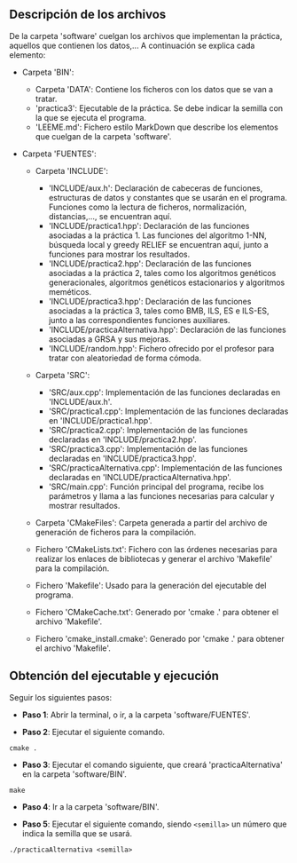 ## Descripción de los archivos

De la carpeta 'software' cuelgan los archivos que implementan la práctica, aquellos que contienen los datos,... A continuación se explica cada elemento:

- Carpeta 'BIN':
    - Carpeta 'DATA': Contiene los ficheros con los datos que se van a tratar.
    - 'practica3': Ejecutable de la práctica. Se debe indicar la semilla con la que se ejecuta el programa.
    - 'LEEME.md': Fichero estilo MarkDown que describe los elementos que cuelgan de la carpeta 'software'.

- Carpeta 'FUENTES':
    - Carpeta 'INCLUDE':
        - 'INCLUDE/aux.h': Declaración de cabeceras de funciones, estructuras de datos y constantes que se usarán en el programa. Funciones como la lectura de ficheros, normalización, distancias,..., se encuentran aquí.
        - 'INCLUDE/practica1.hpp': Declaración de las funciones asociadas a la práctica 1. Las funciones del algoritmo 1-NN, búsqueda local y greedy RELIEF se encuentran aquí, junto a funciones para mostrar los resultados.
        - 'INCLUDE/practica2.hpp': Declaración de las funciones asociadas a la práctica 2, tales como los algoritmos genéticos generacionales, algoritmos genéticos estacionarios y algoritmos meméticos.
        - 'INCLUDE/practica3.hpp': Declaración de las funciones asociadas a la práctica 3, tales como BMB, ILS, ES e ILS-ES, junto a las correspondientes funciones auxiliares.
        - 'INCLUDE/practicaAlternativa.hpp': Declaración de las funciones asociadas a GRSA y sus mejoras.
        - 'INCLUDE/random.hpp': Fichero ofrecido por el profesor para tratar con aleatoriedad de forma cómoda.

    - Carpeta 'SRC': 
        - 'SRC/aux.cpp': Implementación de las funciones declaradas en 'INCLUDE/aux.h'.
        - 'SRC/practica1.cpp': Implementación de las funciones declaradas en 'INCLUDE/practica1.hpp'.
        - 'SRC/practica2.cpp': Implementación de las funciones declaradas en 'INCLUDE/practica2.hpp'.
        - 'SRC/practica3.cpp': Implementación de las funciones declaradas en 'INCLUDE/practica3.hpp'.
        - 'SRC/practicaAlternativa.cpp': Implementación de las funciones declaradas en 'INCLUDE/practicaAlternativa.hpp'.
        - 'SRC/main.cpp': Función principal del programa, recibe los parámetros y llama a las funciones necesarias para calcular y mostrar resultados.

    - Carpeta 'CMakeFiles': Carpeta generada a partir del archivo de generación de ficheros para la compilación.
    - Fichero 'CMakeLists.txt': Fichero con las órdenes necesarias para realizar los enlaces de bibliotecas y generar el archivo 'Makefile' para la compilación.
    - Fichero 'Makefile': Usado para la generación del ejecutable del programa.
    - Fichero 'CMakeCache.txt': Generado por 'cmake .' para obtener el archivo 'Makefile'.
    - Fichero 'cmake_install.cmake': Generado por 'cmake .' para obtener el archivo 'Makefile'.



## Obtención del ejecutable y ejecución

Seguir los siguientes pasos:

- **Paso 1**: Abrir la terminal, o ir, a la carpeta 'software/FUENTES'.

- **Paso 2**: Ejecutar el siguiente comando.
```
cmake .
```

- **Paso 3**: Ejecutar el comando siguiente, que creará 'practicaAlternativa' en la carpeta 'software/BIN'.
```
make
```

- **Paso 4**: Ir a la carpeta 'software/BIN'.

- **Paso 5**: Ejecutar el siguiente comando, siendo ``<semilla>`` un número que indica la semilla que se usará.
```
./practicaAlternativa <semilla>
```
